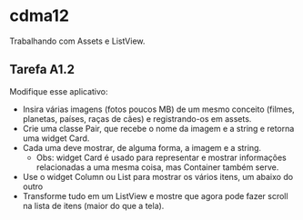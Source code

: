 # cdma12

Trabalhando com Assets e ListView.

## Tarefa A1.2
Modifique esse aplicativo:

- Insira várias imagens (fotos poucos MB) de um	mesmo conceito (filmes, planetas, países, raças de cães) e registrando-os em assets.
- Crie uma classe Pair,	que recebe o nome da imagem	e a string e retorna uma widget Card.
- Cada uma deve mostrar, de alguma forma, a imagem e a string.	
	- Obs:	widget Card é usado para representar e mostrar informações relacionadas	a uma mesma coisa, mas Container também serve.	
- Use o	widget Column ou List para mostrar os vários itens, um abaixo do outro
- Transforme tudo em um	ListView e mostre que agora	pode fazer scroll na lista de itens	(maior do que a	tela).
